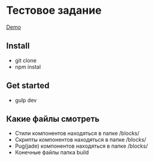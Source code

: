 # Тестовое задание

<a href="https://edstarck.github.io/">Demo</a>

## Install

- git clone
- npm instal

## Get started

- gulp dev

## Какие файлы смотреть

- Стили компонентов находяться в папке /blocks/
- Скрипты компонентов находяться в папке /blocks/
- Pug(jade) компонентов находяться в папке /blocks/
- Конечные файлы папка build
